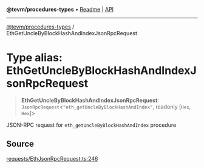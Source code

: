 **@tevm/procedures-types** • [Readme](../README.md) \| [API](../globals.md)

***

[@tevm/procedures-types](../README.md) / EthGetUncleByBlockHashAndIndexJsonRpcRequest

# Type alias: EthGetUncleByBlockHashAndIndexJsonRpcRequest

> **EthGetUncleByBlockHashAndIndexJsonRpcRequest**: `JsonRpcRequest`\<`"eth_getUncleByBlockHashAndIndex"`, readonly [`Hex`, `Hex`]\>

JSON-RPC request for `eth_getUncleByBlockHashAndIndex` procedure

## Source

[requests/EthJsonRpcRequest.ts:246](https://github.com/evmts/tevm-monorepo/blob/main/packages/procedures-types/src/requests/EthJsonRpcRequest.ts#L246)
